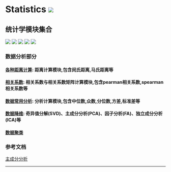 # **Statistics** [![](https://gitee.com/tyoui/logo/raw/master/logo/photolog.png)][1]

## 统计学模块集合
[![](https://img.shields.io/badge/个人网站-jtyoui-yellow.com.svg)][1]
[![](https://img.shields.io/badge/Python-3.7-green.svg)]()
[![](https://img.shields.io/badge/BlogWeb-Tyoui-bule.svg)][1]
[![](https://img.shields.io/badge/Email-jtyoui@qq.com-red.svg)]()
[![](https://img.shields.io/badge/统计学-Statistics-black.svg)]()

### **数据分析部分**
#### [各种距离计算](https://github.com/jtyoui/Jtyoui/tree/master/jtyoui/statistics/distance): 距离计算模块,包含闵氏距离,马氏距离等
#### [相关系数](https://github.com/jtyoui/Jtyoui/tree/master/jtyoui/statistics/coefficient): 相关系数与相关系数矩阵计算模块,包含pearman相关系数,spearman相关系数等
#### [数据常用分析](https://github.com/jtyoui/Jtyoui/tree/master/jtyoui/statistics/analysis): 分析计算模块,包含中位数,众数,分位数,方差,标准差等
#### [数据降维](https://github.com/jtyoui/Jtyoui/tree/master/jtyoui/statistics/dr): 奇异值分解(SVD)、主成分分析(PCA)、因子分析(FA)、独立成分分析(ICA)等
#### [数据聚类](https://github.com/jtyoui/Jtyoui/tree/master/jtyoui/statistics/clustering)



### 参考文档
[主成分分析](https://blog.csdn.net/program_developer/article/details/80632779)



***
[1]: https://blog.jtyoui.com
